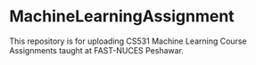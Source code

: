 # MachineLearningAssignment
This repository is for uploading CS531 Machine Learning Course Assignments taught at FAST-NUCES Peshawar.
